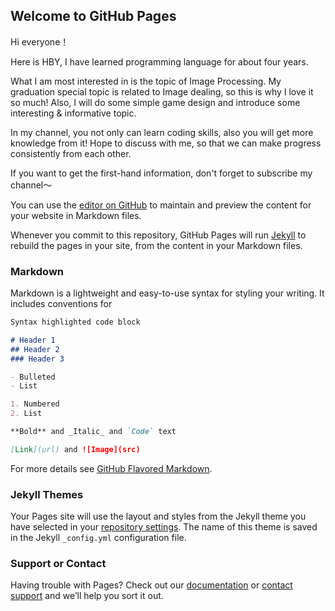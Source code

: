 ## Welcome to GitHub Pages

Hi everyone！

Here is HBY, I have learned programming language for about four years. 

What I am most interested in is the topic of Image Processing. My graduation special topic is related to Image dealing, so this is why I love it so much! Also, I will do some simple game design and introduce some interesting & informative topic.

In my channel, you not only can learn coding skills, also you will get more knowledge from it! Hope to discuss with me, so that we can make progress consistently from each other.

If you want to get the first-hand information, don't forget to subscribe my channel～


You can use the [editor on GitHub](https://github.com/hbyacademic/hbyacademic/edit/master/index.md) to maintain and preview the content for your website in Markdown files.

Whenever you commit to this repository, GitHub Pages will run [Jekyll](https://jekyllrb.com/) to rebuild the pages in your site, from the content in your Markdown files.

### Markdown

Markdown is a lightweight and easy-to-use syntax for styling your writing. It includes conventions for

```markdown
Syntax highlighted code block

# Header 1
## Header 2
### Header 3

- Bulleted
- List

1. Numbered
2. List

**Bold** and _Italic_ and `Code` text

[Link](url) and ![Image](src)
```

For more details see [GitHub Flavored Markdown](https://guides.github.com/features/mastering-markdown/).

### Jekyll Themes

Your Pages site will use the layout and styles from the Jekyll theme you have selected in your [repository settings](https://github.com/hbyacademic/hbyacademic/settings). The name of this theme is saved in the Jekyll `_config.yml` configuration file.

### Support or Contact

Having trouble with Pages? Check out our [documentation](https://help.github.com/categories/github-pages-basics/) or [contact support](https://github.com/contact) and we’ll help you sort it out.

